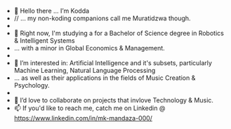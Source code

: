 - 👋 Hello there ... I’m Kodda
- // ... my non-koding companions call me Muratidzwa though.
- 
- 🌱 Right now, I'm studying a for a Bachelor of Science degree in Robotics & Intelligent Systems
- ... with a minor in Global Economics & Management.
- 
- 👀 I’m interested in:  Artificial Intelligence and it's subsets, particularly Machine Learning, Natural Language Processing
- ... as well as their applications in the fields of Music Creation & Psychology.
- 
- 💞️ I’d love to collaborate on projects that invlove Technology & Music.
- 📫 If you'd like to reach me, catch me on Linkedin @ https://www.linkedin.com/in/mk-mandaza-000/

<!---
Comment here
--->
